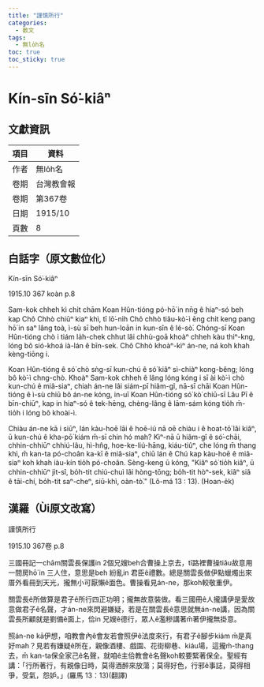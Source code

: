 ```yaml
---
title: "謹慎所行"
categories:
  - 散文
tags:
  - 無lo̍h名
toc: true
toc_sticky: true
---
```


# Kín-sīn Só͘-kiâⁿ

## 文獻資訊

| 項目 | 資料 |
|---|---|
| 作者 | 無lo̍h名 |
| 卷期 | 台灣教會報 |
| 卷期 | 第367卷 |
| 日期 | 1915/10 |
| 頁數 | 8 |

## 白話字（原文數位化）

Kín-sīn Só͘-kiâⁿ

1915.10 367 koàn p.8

Sam-kok chheh kì chi̍t chām Koan Hûn-tióng pó-hō͘ in nn̄g ê hiaⁿ-só beh kap Chô Chhò chiūⁿ kiaⁿ khì, tī lō͘-ni̍h Chô chhò tiâu-kò͘-ì ēng chi̍t keng pang hō͘ in saⁿ lâng toà, ì-sù sī beh hun-loān in kun-sîn ê lé-sò͘. Chóng-sī Koan Hûn-tióng chò i tiám la̍h-chek chhut lâi chhù-goā khoàⁿ chheh kàu thiⁿ-kng, lóng bô sió-khoá ià-lán ê bīn-sek. Chô Chhò khoàⁿ-kìⁿ án-ne, ná koh khah kèng-tiōng i.

Koan Hûn-tióng ê só͘ chò sǹg-sī kun-chú ê só͘ kiâⁿ sì-chiàⁿ kong-bêng; lóng bô kò͘-ì chng-chò. Khoàⁿ Sam-kok chheh ê lâng lóng kóng i sī ài kò͘-ì chò kun-chú ê miâ-siaⁿ, chiah án-ne lâi siám-pī hiâm-gî, nā-sī chāi Koan Hûn-tióng ê ì-sù chiū bô án-ne kóng, in-uī Koan Hûn-tióng só͘ kò͘ chiū-sī Lâu Pī ê bīn-chiūⁿ, kap in hiaⁿ-só ê tek-hēng, chèng-lâng ê lām-sám kóng tio̍h m̄-tio̍h i lóng bô khoài-ì.

Chiàu án-ne kā i siūⁿ, lán kàu-hoē lāi ê hoē-iú nā oē chiàu i ê hoat-tō͘ lâi kiâⁿ, ū kun-chú ê kha-pō͘ kiám m̄-sī chin hó mah? Kìⁿ-nā ū hiâm-gî ê só͘-chāi, chhin-chhiūⁿ chhiú-lâu, hì-hn̂g, hoe-ke-liú-hāng, kiáu-tiûⁿ, che lóng m̄ thang khì, m̄ kan-ta pó-choân ka-kī ê miâ-siaⁿ, chiū lán ê Chú kap kàu-hoē ê miâ-siaⁿ koh khah iàu-kín tio̍h pó-choân. Sèng-keng ū kóng, "Kiâⁿ só͘ tio̍h kiâⁿ, ū chhin-chhiūⁿ ji̍t-sî, bo̍h-tit chiú-chuì lâi hòng-tōng; bo̍h-tit hòⁿ-sek, kiâⁿ siâ ê tāi-chí, bo̍h-tit saⁿ-cheⁿ, siū-khì, oàn-tò͘." (Lô-má 13 : 13). (Hoan-e̍k)

## 漢羅（Ùi原文改寫）

謹慎所行

1915.10 367卷 p.8

三國冊記一chām關雲長保護in 2個兄嫂beh合曹操上京去，tī路裡曹操tiâu故意用一間房hō͘ in 三人住，意思是beh 紛亂in 君臣ê禮數。總是關雲長做伊點蠟燭出來厝外看冊到天光，攏無小可厭懶ê面色。曹操看見án-ne，那koh較敬重伊。

關雲長ê所做算是君子ê所行四正功明；攏無故意裝做。看三國冊ê人攏講伊是愛故意做君子ê名聲，才án-ne來閃避嫌疑，若是在關雲長ê意思就無án-ne講，因為關雲長所顧就是劉備ê面上，佮in 兄嫂ê德行，眾人ê濫糝講著m̄著伊攏無掛意。

照án-ne kā伊想，咱教會內ê會友若會照伊ê法度來行，有君子ê腳步kiám m̄是真好mah？見若有嫌疑ê所在，親像酒樓、戲園、花街柳巷、kiáu場，這攏m̄-thang去，m̄ kan-ta保全家己ê名聲，就咱ê主佮教會ê名聲koh較要緊著保全。聖經有講：「行所著行，有親像日時，莫得酒醉來放蕩；莫得好色，行邪ê事誌，莫得相爭，受氣，怨妒。」(羅馬 13：13)(翻譯)
